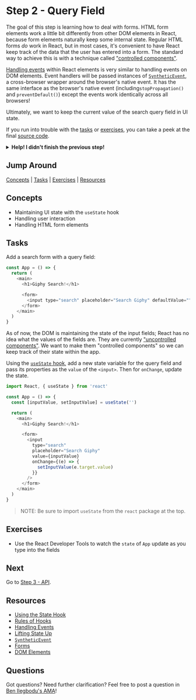 # Step 2 - Query Field

The goal of this step is learning how to deal with forms. HTML form elements work a little bit differently from other DOM elements in React, because form elements naturally keep some internal state. Regular HTML forms _do_ work in React, but in most cases, it's convenient to have React keep track of the data that the user has entered into a form. The standard way to achieve this is with a technique called ["controlled components"](https://reactjs.org/docs/forms.html#controlled-components).

[Handling events](https://reactjs.org/docs/handling-events.html) within React elements is very similar to handling events on DOM elements. Event handlers will be passed instances of [`SyntheticEvent`](https://reactjs.org/docs/events.html), a cross-browser wrapper around the browser's native event. It has the same interface as the browser's native event (including`stopPropagation()` and `preventDefault()`) except the events work identically across all browsers!

Ultimately, we want to keep the current value of the search query field in UI state.

If you run into trouble with the [tasks](#tasks) or [exercises](#exercises), you can take a peek at the final [source code](./).

<details>
  <summary><b>Help! I didn't finish the previous step!</b></summary>

If you didn't successfully complete the previous step, you can jump right in by copying the step.

Complete the [setup instructions](../00-begin) if you have not yet followed them.

Ensure you're in the root folder of the repo:

```sh
cd react-workshop
```

Remove the existing workshop directory if you had previously started elsewhere:

```sh
rm -rf src/workshop
```

Copy the previous step as a starting point:

```sh
cp -r src/react/01-jsx src/workshop
```

Ensure [`src/index.js`](../index.js#L3) is still pointing to the `workshop` App:

```js
import App from './workshop/App'
```

Start the app:

```sh
npm start
```

After the app is initially built, a new browser window should open up at [http://localhost:3000/](http://localhost:3000/), and you should be able to continue on with the tasks below.

</details>

## Jump Around

[Concepts](#concepts) | [Tasks](#tasks) | [Exercises](#exercises) | [Resources](#resources)

## Concepts

- Maintaining UI state with the `useState` hook
- Handling user interaction
- Handling HTML form elements

## Tasks

Add a search form with a query field:

```js
const App = () => {
  return (
    <main>
      <h1>Giphy Search!</h1>

      <form>
        <input type="search" placeholder="Search Giphy" defaultValue="" />
      </form>
    </main>
  )
}
```

As of now, the DOM is maintaining the state of the input fields; React has no idea what the values of the fields are. They are currently ["uncontrolled components"](https://reactjs.org/docs/uncontrolled-components.html). We want to make them "controlled components" so we can keep track of their state within the app.

Using the [`useState` hook](https://reactjs.org/docs/hooks-state.html), add a new state variable for the query field and pass its properties as the `value` of the `<input>`. Then for `onChange`, update the state.

```js
import React, { useState } from 'react'

const App = () => {
  const [inputValue, setInputValue] = useState('')

  return (
    <main>
      <h1>Giphy Search!</h1>

      <form>
        <input
          type="search"
          placeholder="Search Giphy"
          value={inputValue}
          onChange={(e) => {
            setInputValue(e.target.value)
          }}
        />
      </form>
    </main>
  )
}
```

> NOTE: Be sure to import `useState` from the `react` package at the top.

## Exercises

- Use the React Developer Tools to watch the `state` of `App` update as you type into the fields

## Next

Go to [Step 3 - API](../03-api/).

## Resources

- [Using the State Hook](https://reactjs.org/docs/hooks-state.html)
- [Rules of Hooks](https://reactjs.org/docs/hooks-rules.html)
- [Handling Events](https://reactjs.org/docs/handling-events.html)
- [Lifting State Up](https://reactjs.org/docs/lifting-state-up.html)
- [`SyntheticEvent`](https://reactjs.org/docs/events.html)
- [Forms](https://reactjs.org/docs/forms.html)
- [DOM Elements](https://reactjs.org/docs/dom-elements.html)

## Questions

Got questions? Need further clarification? Feel free to post a question in [Ben Ilegbodu's AMA](http://www.benmvp.com/ama/)!
